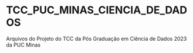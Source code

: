 # TCC_PUC_MINAS_CIENCIA_DE_DADOS
 Arquivos do Projeto do TCC da Pós Graduação em Ciência de Dados 2023 da PUC Minas
